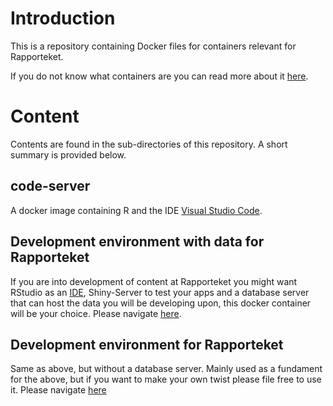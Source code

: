 # Introduction

This is a repository containing Docker files for containers relevant for
Rapporteket.

If you do not know what containers are you can read more about it
[here](https://docs.docker.com/get-started/).

# Content

Contents are found in the sub-directories of this repository. A short summary is
provided below.

## code-server

A docker image containing R and the IDE [Visual Studio Code](https://code.visualstudio.com/).

## Development environment with data for Rapporteket
If you are into development of content at Rapporteket you might want RStudio as
an 
[IDE](https://en.wikipedia.org/wiki/Integrated_development_environment),
Shiny-Server to test your apps and a database server that can host
the data you will be developing upon, this docker container will be your
choice. Please navigate
[here](https://github.com/Rapporteket/docker/tree/main/rap-dev-data).

## Development environment for Rapporteket
Same as above, but without a database server. Mainly used as a fundament for
the above, but if you want to make your own twist please file free to use it.
Please navigate
[here](https://github.com/Rapporteket/docker/tree/main/rap-dev)
